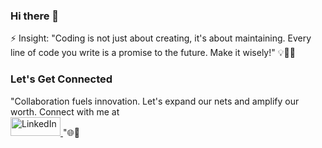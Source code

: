 ### Hi there 👋
⚡ Insight: "Coding is not just about creating, it's about maintaining. Every line of code you write is a promise to the future. Make it wisely!" 💡👩‍💻
### Let's Get Connected
"Collaboration fuels innovation. Let's expand our nets and amplify our worth. Connect with me at  
<a href="https://www.linkedin.com/in/ajitha-developer/">
  <img src="https://content.linkedin.com/content/dam/me/brand/en-us/brand-home/logos/01-dsk-e8-v2.png.original.png" alt="LinkedIn" style="width: 80px; height: 30px;">
</a>
"🌐🚀
